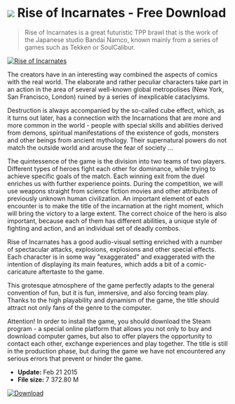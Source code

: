 # ![](https://cdn.softexe.net/static/icon/win.gif) Rise of Incarnates  - Free Download

> Rise of Incarnates is a great futuristic TPP brawl that is the work of the Japanese studio Bandai Namco, known mainly from a series of games such as Tekken or SoulCalibur.

[![Rise of Incarnates](https://gallery.dpcdn.pl/imgc/Tools/57199/g_-_420x350_1.5_-_x20150220162651_0.jpg)](https://softexe.net/win/system/archive-programs/rise-of-incarnates:pbecg.html)

The creators have in an interesting way combined the aspects of comics with the real world. The elaborate and rather peculiar characters take part in an action in the area of ​​several well-known global metropolises (New York, San Francisco, London) ruined by a series of inexplicable cataclysms.
 
 Destruction is always accompanied by the so-called cube effect, which, as it turns out later, has a connection with the Incarnations that are more and more common in the world - people with special skills and abilities derived from demons, spiritual manifestations of the existence of gods, monsters and other beings from ancient mythology. Their supernatural powers do not match the outside world and arouse the fear of society ...
 
 The quintessence of the game is the division into two teams of two players. Different types of heroes fight each other for dominance, while trying to achieve specific goals of the match. Each winning exit from the duel enriches us with further experience points. During the competition, we will use weapons straight from science fiction movies and other attributes of previously unknown human civilization. An important element of each encounter is to make the title of the incarnation at the right moment, which will bring the victory to a large extent. The correct choice of the hero is also important, because each of them has different abilities, a unique style of fighting and action, and an individual set of deadly combos.
 
 Rise of Incarnates has a good audio-visual setting enriched with a number of spectacular attacks, explosions, explosions and other special effects. Each character is in some way "exaggerated" and exaggerated with the intention of displaying its main features, which adds a bit of a comic-caricature aftertaste to the game.
 
 This grotesque atmosphere of the game perfectly adapts to the general convention of fun, but it is fun, immersive, and also forcing team play. Thanks to the high playability and dynamism of the game, the title should attract not only fans of the genre to the computer.
 
 Attention!
 In order to install the game, you should download the Steam program - a special online platform that allows you not only to buy and download computer games, but also to offer players the opportunity to contact each other, exchange experiences and play together.
 The title is still in the production phase, but during the game we have not encountered any serious errors that prevent or hinder the game.


- **Update:** Feb 21 2015
- **File size:** 7 372.80 M

[![Download](https://cdn.softexe.net/static/img/download.png)](https://softexe.net/win/system/archive-programs/rise-of-incarnates:pbecg.html)

